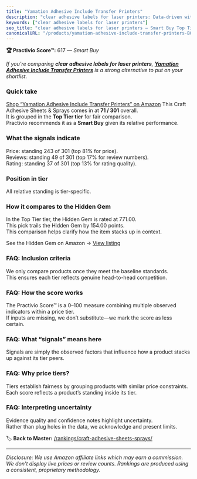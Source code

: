 ```yaml
---
title: "Yamation Adhesive Include Transfer Printers"
description: "clear adhesive labels for laser printers: Data-driven within Top Tier ranking using the Practivio Score™. Positioned by quality, value, demand, findability, mo…"
keywords: ["clear adhesive labels for laser printers"]
seo_title: "clear adhesive labels for laser printers — Smart Buy Top Tier (2025)"
canonicalURL: "/products/yamation-adhesive-include-transfer-printers-B0BGS4KFBF/"
---
```


**🏆 Practivio Score™:** 617 — _Smart Buy_


*If you're comparing **clear adhesive labels for laser printers**, **[Yamation Adhesive Include Transfer Printers](https://www.amazon.com/dp/B0BGS4KFBF?tag=practivio-20)** is a strong alternative to put on your shortlist.*
### Quick take
[Shop “Yamation Adhesive Include Transfer Printers” on Amazon](https://www.amazon.com/dp/B0BGS4KFBF?tag=practivio-20)
This Craft Adhesive Sheets & Sprays comes in at **71 / 301** overall.  
It is grouped in the **Top Tier tier** for fair comparison.  
Practivio recommends it as a **Smart Buy** given its relative performance.

### What the signals indicate
Price: standing 243 of 301 (top 81% for price).  
Reviews: standing 49 of 301 (top 17% for review numbers).  
Rating: standing 37 of 301 (top 13% for rating quality).  

### Position in tier
All relative standing is tier-specific.

### How it compares to the Hidden Gem
In the Top Tier tier, the Hidden Gem is rated at 771.00.  
This pick trails the Hidden Gem by 154.00 points.  
This comparison helps clarify how the item stacks up in context.  

See the Hidden Gem on Amazon → [View listing](https://www.amazon.com/dp/B0F7J3L2T2?tag=practivio-20)

### FAQ: Inclusion criteria
We only compare products once they meet the baseline standards.  
This ensures each tier reflects genuine head-to-head competition.

### FAQ: How the score works
The Practivio Score™ is a 0–100 measure combining multiple observed indicators within a price tier.  
If inputs are missing, we don’t substitute—we mark the score as less certain.

### FAQ: What “signals” means here
Signals are simply the observed factors that influence how a product stacks up against its tier peers.

### FAQ: Why price tiers?
Tiers establish fairness by grouping products with similar price constraints.  
Each score reflects a product’s standing inside its tier.

### FAQ: Interpreting uncertainty
Evidence quality and confidence notes highlight uncertainty.  
Rather than plug holes in the data, we acknowledge and present limits.


🏷️ **Back to Master:** [/rankings/craft-adhesive-sheets-sprays/](/rankings/craft-adhesive-sheets-sprays/)

---
_Disclosure: We use Amazon affiliate links which may earn a commission. We don’t display live prices or review counts. Rankings are produced using a consistent, proprietary methodology._

